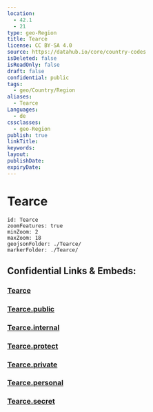 ```yaml
---
location:
  - 42.1
  - 21
type: geo-Region
title: Tearce
license: CC BY-SA 4.0
source: https://datahub.io/core/country-codes
isDeleted: false
isReadOnly: false
draft: false
confidential: public
tags:
  - geo/Country/Region
aliases:
  - Tearce
Languages:
  - de
cssclasses:
  - geo-Region
publish: true
linkTitle:
keywords:
layout:
publishDate:
expiryDate:
---
```


# Tearce

```leaflet
id: Tearce
zoomFeatures: true 
minZoom: 2 
maxZoom: 18
geojsonFolder: ./Tearce/
markerFolder: ./Tearce/
```


## Confidential Links & Embeds: 

### [Tearce](/_Standards/Earth/Continent/Europe/Europe~South/Macedonia~North/Municipalities~Macedonia/Tearce.md) 

### [Tearce.public](/_public/Earth/Continent/Europe/Europe~South/Macedonia~North/Municipalities~Macedonia/Tearce.public.md) 

### [Tearce.internal](/_internal/Earth/Continent/Europe/Europe~South/Macedonia~North/Municipalities~Macedonia/Tearce.internal.md) 

### [Tearce.protect](/_protect/Earth/Continent/Europe/Europe~South/Macedonia~North/Municipalities~Macedonia/Tearce.protect.md) 

### [Tearce.private](/_private/Earth/Continent/Europe/Europe~South/Macedonia~North/Municipalities~Macedonia/Tearce.private.md) 

### [Tearce.personal](/_personal/Earth/Continent/Europe/Europe~South/Macedonia~North/Municipalities~Macedonia/Tearce.personal.md) 

### [Tearce.secret](/_secret/Earth/Continent/Europe/Europe~South/Macedonia~North/Municipalities~Macedonia/Tearce.secret.md)

